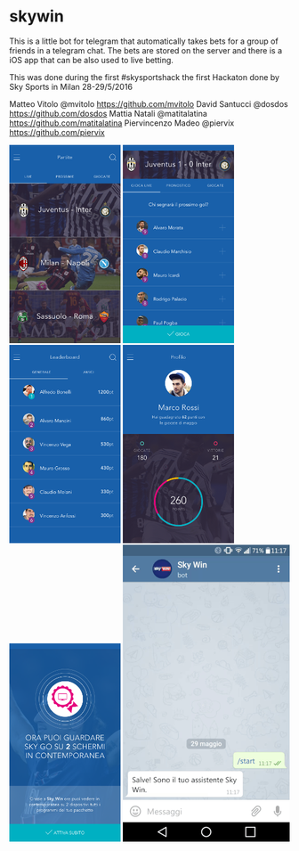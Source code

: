 # skywin

This is a little bot for telegram that automatically takes bets for a group of friends in a telegram chat.
The bets are stored on the server and there is a iOS app that can be also used to live betting.

This was done during the first #skysportshack the first Hackaton done by Sky Sports in Milan 28-29/5/2016

Matteo Vitolo @mvitolo https://github.com/mvitolo
David Santucci @dosdos https://github.com/dosdos
Mattia Natali @matitalatina https://github.com/matitalatina
Piervincenzo Madeo  @piervix https://github.com/piervix

![](readme/PARTITE.png)
![](readme/GIOCA.png)
![](readme/LEADERBOARD.png)
![](readme/PROFILO.png)
![](readme/REWARD.png)
![](readme/ezgif.com-video-to-gif.gif)

